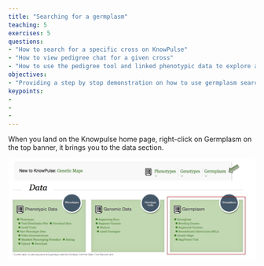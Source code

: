 ```yaml
---
title: "Searching for a germplasm"
teaching: 5
exercises: 5
questions:
- "How to search for a specific cross on KnowPulse"
- "How to view pedigree chat for a given cross"
- "How to use the pedigree tool and linked phenotypic data to explore a specific cross in the field"
objectives:
- "Providing a step by stop demonstration on how to use germplasm search on KnowPulse"
keypoints:
- 
- 
- 
---
```


When you land on the Knowpulse home page, right-click on Germplasm on the top banner, it brings you to the data section.

![Screenshot of main code listing](../fig/Searching-for-a-germplasm-1.png)
